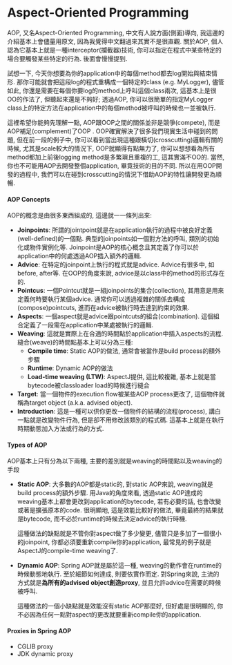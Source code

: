 # Aspect-Oriented Programming

AOP, 又名Aspect-Oriented Programming, 中文有人說方面\(側面\)導向, 我這邊的介紹基本上會儘量用原文, 因為我覺得中文翻過來其實不是很直觀. 關於AOP, 個人認為它基本上就是一種interceptor\(攔截器\)技術, 你可以指定在程式中某些特定的場合要觸發某些特定的行為. 後面會慢慢提到.

試想一下, 今天你想要為你的application中的每個method都去log開始與結束情形. 那你可能就會把這段log的程式重構成一個特定的class \(e.g. MyLogger\), 儘管如此, 你還是需要在每個你要log的method上呼叫這個class兩次, 這基本上是很OO的作法了, 但聽起來還是不夠好; 透過AOP,  你可以很簡單的指定MyLogger class上的特定方法在application中的每個method被呼叫的時候也一並被執行.

這裡希望你能夠先理解一點, AOP跟OOP之間的關係並非是競爭\(compete\), 而是AOP補足\(complement\)了OOP . OOP確實解決了很多我們現實生活中碰到的問題, 但在前一段的例子中, 你可以看到當出現這種跟橫切\(crosscutting\)邏輯有關的時候, 尤其是scale較大的情況下, OOP就顯得有點無力了, 你可以想想看為所有method都加上前後logging method是多繁瑣且重複的工, 這其實滿不OO的. 當然, 你也不可能用AOP去開發整個application, 畢竟技術的目的不同. 所以在用OOP開發的過程中, 我們可以在碰到crosscutting的情況下借助AOP的特性讓開發更為順暢.

#### AOP Concepts

AOP的概念是由很多東西組成的, 這邊就一一條列出來:

* **Joinpoints**: 所謂的jointpoint就是在application執行的過程中被良好定義\(well-defined\)的一個點. 典型的joinpoints如一個對方法的呼叫, 類別的初始化或物件實例化等. Joinpoint是AOP的核心概念且其定義了你可以於application中的何處透過AOP插入額外的邏輯.
* **Advice**: 在特定的joinpoint上執行的程式就是advice. Advice有很多中, 如before, after等. 在OOP的角度來說, advice是以class中的method的形式存在的.
* **Pointcus**: 一個Pointcut就是一組joinpoints的集合\(collection\), 其用意是用來定義何時要執行某個advice. 通常你可以透過複雜的關係去構成\(compose\)pointcuts, 進而在advice被執行時去達到約束的效果.
* **Aspects**: 一個aspect就是advice跟pointcuts的組合\(combination\). 這個組合定義了一段需在application中某處被執行的邏輯.
* **Weaving**: 這就是實際上在合適的時間點於application中插入aspects的流程. 縫合\(weave\)的時間點基本上可以分為三種:
  * **Compile time**: Static AOP的做法, 通常會被當作是build process的額外步驟
  * **Runtime**: Dynamic AOP的做法
  * **Load-time weaving \(LTW\)**: AspectJ提供, 這比較複雜, 基本上就是當bytecode被classloader load的時候進行縫合
* **Target**: 當一個物件的execution flow被某些AOP process更改了, 這個物件就稱為target object \(a.k.a. advised object\). 
* **Introduction**: 這是一種可以供你更改一個物件的結構的流程\(process\), 講白一點就是改變物件行為, 但是卻不用修改該類別的程式碼. 這基本上就是在執行時期動態加入方法或行為的方式.

#### Types of AOP

AOP基本上只有分為以下兩種, 主要的差別就是weaving的時間點以及weaving的手段

* **Static AOP**: 大多數的AOP都是static的, 對static AOP來說, weaving就是build process的額外步驟. 用Java的角度來看, 透過static AOP達成的weaving基本上都會更改到application的bytecode, 若有必要的話, 也會改變或著是擴張原本的code. 很明顯地, 這是效能比較好的做法, 畢竟最終的結果就是bytecode, 而不必於runtime的時候去決定advice的執行時機.

  這種做法的缺點就是不管你對aspect做了多少變更, 儘管只是多加了一個很小的joinpoint, 你都必須要重新compile你的application, 最常見的例子就是AspectJ的compile-time weaving了.

* **Dynamic AOP**: Spring AOP就是屬於這一種, weaving的動作會在runtime的時候動態地執行. 至於細節如何達成, 則要依實作而定. 對Spring來說, 主流的方式就是**為所有的advised object創造proxy**, 並且允許advice在需要的時候被呼叫.

  這種做法的一個小缺點就是效能沒有static AOP那麼好, 但好處是很明顯的, 你不必因為任何一點對aspect的更改就要重新compile你的application.

#### **Proxies in Spring AOP**

* CGLIB proxy
* JDK dynamic proxy



